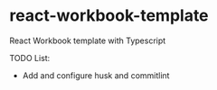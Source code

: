 # react-workbook-template

React Workbook template with Typescript

TODO List:
  * Add and configure husk and commitlint
